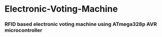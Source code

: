 # Electronic-Voting-Machine
### RFID based electronic voting machine using ATmega328p AVR microcontroller
